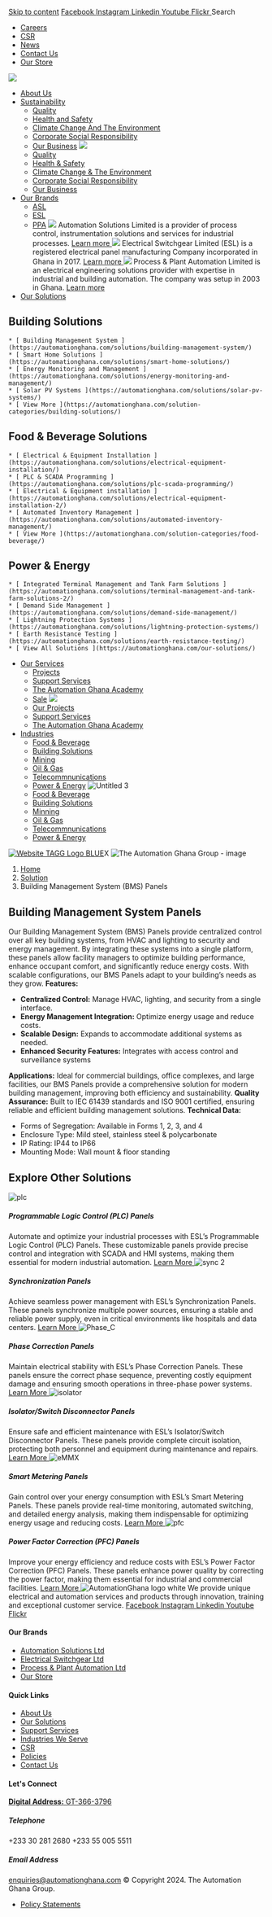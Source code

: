[Skip to content](https://automationghana.com/solutions/building-management-system-panels/#content)
[ Facebook ](https://www.facebook.com/automationgh/) [ Instagram ](https://www.instagram.com/automationgh/) [ Linkedin ](https://www.linkedin.com/company/the-automation-ghana-limited/) [ Youtube ](https://www.youtube.com/channel/UCurrRDUSm5oIW39VXjn1u0w) [ Flickr ](https://www.flickr.com/photos/181794037@N07/)
Search
  * [ Careers ](https://automationghana.com/tagg-career-opportunities/)
  * [ CSR ](https://automationghana.com/www-automationghana-com-impact-our-community/)
  * [ News ](https://automationghana.com/news/)
  * [ Contact Us ](http://automationghana.com/contact-us/)
  * [ Our Store ](https://store.automationghana.com/)


[ ![](https://automationghana.com/wp-content/uploads/2023/07/tag_logo.png) ](https://automationghana.com)
  * [About Us](https://automationghana.com/new-home-2/)
  * [Sustainability](https://automationghana.com/sustainability/)
    * [Quality](https://automationghana.com/quality/)
    * [Health and Safety](https://automationghana.com/health-and-safety/)
    * [Climate Change And The Environment](https://automationghana.com/climate-change/)
    * [Corporate Social Responsibility](https://automationghana.com/corporate-social-responsibility/)
    * [Our Business](https://automationghana.com/our-business/)
![](https://automationghana.com/wp-content/uploads/2023/09/Sustainability-page.jpg)
    * [ Quality ](https://automationghana.com/quality/)
    * [ Health & Safety ](https://automationghana.com/health-and-safety/)
    * [ Climate Change & The Environment ](https://automationghana.com/climate-change/)
    * [ Corporate Social Responsibility ](https://automationghana.com/corporate-social-responsibility/)
    * [ Our Business ](https://automationghana.com/our-business/)
  * [Our Brands](https://automationghana.com/solutions/building-management-system-panels/)
    * [ASL](https://automationghana.com/asl/)
    * [ESL](https://automationghana.com/esl/)
    * [PPA](https://automationghana.com/ppa/)
![](https://automationghana.com/wp-content/uploads/2023/07/asl_solutions-1.jpeg)
Automation Solutions Limited is a provider of process control, instrumentation solutions and services for industrial processes.
[ Learn more ](http://automationghana.com/asl/)
![](https://automationghana.com/wp-content/uploads/2023/07/esl_ghana-1.jpeg)
Electrical Switchgear Limited (ESL) is a registered electrical panel manufacturing Company incorporated in Ghana in 2017. 
[ Learn more ](http://automationghana.com/esl/)
![](https://automationghana.com/wp-content/uploads/2023/07/ppa_ghana-1.jpeg)
Process & Plant Automation Limited is an electrical engineering solutions provider with expertise in industrial and building automation. The company was setup in 2003 in Ghana.
[ Learn more ](http://automationghana.com/ppa/)
  * [Our Solutions](https://automationghana.com/solutions/building-management-system-panels/)
## Building Solutions
    * [ Building Management System ](https://automationghana.com/solutions/building-management-system/)
    * [ Smart Home Solutions ](https://automationghana.com/solutions/smart-home-solutions/)
    * [ Energy Monitoring and Management ](https://automationghana.com/solutions/energy-monitoring-and-management/)
    * [ Solar PV Systems ](https://automationghana.com/solutions/solar-pv-systems/)
    * [ View More ](https://automationghana.com/solution-categories/building-solutions/)
## Food & Beverage Solutions
    * [ Electrical & Equipment Installation ](https://automationghana.com/solutions/electrical-equipment-installation/)
    * [ PLC & SCADA Programming ](https://automationghana.com/solutions/plc-scada-programming/)
    * [ Electrical & Equipment installation ](https://automationghana.com/solutions/electrical-equipment-installation-2/)
    * [ Automated Inventory Management ](https://automationghana.com/solutions/automated-inventory-management/)
    * [ View More ](https://automationghana.com/solution-categories/food-beverage/)
## Power & Energy
    * [ Integrated Terminal Management and Tank Farm Solutions ](https://automationghana.com/solutions/terminal-management-and-tank-farm-solutions-2/)
    * [ Demand Side Management ](https://automationghana.com/solutions/demand-side-management/)
    * [ Lightning Protection Systems ](https://automationghana.com/solutions/lightning-protection-systems/)
    * [ Earth Resistance Testing ](https://automationghana.com/solutions/earth-resistance-testing/)
    * [ View All Solutions ](https://automationghana.com/our-solutions/)
  * [Our Services](https://automationghana.com/solutions/building-management-system-panels/)
    * [Projects](https://automationghana.com/projects-portfolio/)
    * [Support Services](https://automationghana.com/support-services/)
    * [The Automation Ghana Academy](https://automationghana.com/training-old/)
    * [Sale](https://automationghana.com/solutions/building-management-system-panels/)
![](https://automationghana.com/wp-content/uploads/2024/03/Cables-and-Cable-management.png)
    * [ Our Projects ](https://automationghana.com/projects/)
    * [ Support Services ](https://automationghana.com/support/)
    * [ The Automation Ghana Academy ](https://automationghana.com/training/)
  * [Industries](https://automationghana.com/solutions/building-management-system-panels/)
    * [Food & Beverage](https://automationghana.com/solution-categories/food-beverage/)
    * [Building Solutions](https://automationghana.com/solution-categories/building-solutions/)
    * [Mining](https://automationghana.com/solution-categories/mining/)
    * [Oil & Gas](https://automationghana.com/solution-categories/oil-gas/)
    * [Telecommnunications](https://automationghana.com/solution-categories/telecommnunications/)
    * [Power & Energy](https://automationghana.com/solution-categories/power-energy/)
![Untitled 3](https://automationghana.com/wp-content/uploads/2023/09/Untitled-3.jpg)
    * [ Food & Beverage ](https://automationghana.com/solution-categories/food-beverage/)
    * [ Building Solutions ](https://automationghana.com/solution-categories/building-solutions/)
    * [ Minning ](https://automationghana.com/solution-categories/mining/)
    * [ Oil & Gas ](https://automationghana.com/solution-categories/oil-gas/)
    * [ Telecommnunications ](https://automationghana.com/solution-categories/telecommnunications/)
    * [ Power & Energy ](https://automationghana.com/solution-categories/power-energy/)


[![Website TAGG Logo BLUE](http://tagg2.automationghana.com/wp-content/uploads/2023/07/Website-TAGG-Logo-BLUE.png)](https://automationghana.com)X
![The Automation Ghana Group - image](https://automationghana.com/wp-content/uploads/2024/09/image.jpg)
  1. [Home](https://automationghana.com)
  2. [Solution](https://automationghana.com/solutions/)
  3. Building Management System (BMS) Panels


## Building Management System Panels
Our Building Management System (BMS) Panels provide centralized control over all key building systems, from HVAC and lighting to security and energy management. By integrating these systems into a single platform, these panels allow facility managers to optimize building performance, enhance occupant comfort, and significantly reduce energy costs. With scalable configurations, our BMS Panels adapt to your building’s needs as they grow.
**Features:**
  * **Centralized Control:** Manage HVAC, lighting, and security from a single interface.
  * **Energy Management Integration:** Optimize energy usage and reduce costs.
  * **Scalable Design:** Expands to accommodate additional systems as needed.
  * **Enhanced Security Features:** Integrates with access control and surveillance systems


**Applications:** Ideal for commercial buildings, office complexes, and large facilities, our BMS Panels provide a comprehensive solution for modern building management, improving both efficiency and sustainability.
**Quality Assurance:** Built to IEC 61439 standards and ISO 9001 certified, ensuring reliable and efficient building management solutions.
**Technical Data:**
  * Forms of Segregation: Available in Forms 1, 2, 3, and 4
  * Enclosure Type: Mild steel, stainless steel & polycarbonate
  * IP Rating: IP44 to IP66
  * Mounting Mode: Wall mount & floor standing


## Explore Other Solutions
![plc](https://automationghana.com/wp-content/uploads/2024/09/plc-3.jpg)
##### Programmable Logic Control (PLC) Panels
Automate and optimize your industrial processes with ESL’s Programmable Logic Control (PLC) Panels. These customizable panels provide precise control and integration with SCADA and HMI systems, making them essential for modern industrial automation.
[ Learn More ](https://automationghana.com/solutions/programmable-logic-control-panels/)
![sync 2](https://automationghana.com/wp-content/uploads/2024/09/sync-2.jpg)
##### Synchronization Panels
Achieve seamless power management with ESL’s Synchronization Panels. These panels synchronize multiple power sources, ensuring a stable and reliable power supply, even in critical environments like hospitals and data centers.
[ Learn More ](https://automationghana.com/solutions/synchronization-panels/)
![Phase_C](https://automationghana.com/wp-content/uploads/2024/09/Phase_C.png)
##### Phase Correction Panels
Maintain electrical stability with ESL’s Phase Correction Panels. These panels ensure the correct phase sequence, preventing costly equipment damage and ensuring smooth operations in three-phase power systems.
[ Learn More ](https://automationghana.com/solutions/phase-correction-panels/)
![isolator](https://automationghana.com/wp-content/uploads/2024/09/isolator.jpg)
##### Isolator/Switch Disconnector Panels
Ensure safe and efficient maintenance with ESL’s Isolator/Switch Disconnector Panels. These panels provide complete circuit isolation, protecting both personnel and equipment during maintenance and repairs.
[ Learn More ](https://automationghana.com/solutions/isolator-panels/)
![eMMX](https://automationghana.com/wp-content/uploads/2024/09/eMMX-3.jpg)
##### Smart Metering Panels
Gain control over your energy consumption with ESL’s Smart Metering Panels. These panels provide real-time monitoring, automated switching, and detailed energy analysis, making them indispensable for optimizing energy usage and reducing costs.
[ Learn More ](https://automationghana.com/solutions/smart-metering-panels-emmx/)
![pfc](https://automationghana.com/wp-content/uploads/2024/09/pfc-1.jpg)
##### Power Factor Correction (PFC) Panels
Improve your energy efficiency and reduce costs with ESL’s Power Factor Correction (PFC) Panels. These panels enhance power quality by correcting the power factor, making them essential for industrial and commercial facilities.
[ Learn More ](https://automationghana.com/solutions/power-factor-correction-pfc-panels/)
![AutomationGhana logo white](https://automationghana.com/wp-content/uploads/2023/07/AutomationGhana_logo_white.png)
We provide unique electrical and automation services and products through innovation, training and exceptional customer service.
[ Facebook ](https://www.facebook.com/automationgh/) [ Instagram ](https://www.instagram.com/automationgh/) [ Linkedin ](https://www.linkedin.com/company/the-automation-ghana-limited/) [ Youtube ](https://www.youtube.com/channel/UCurrRDUSm5oIW39VXjn1u0w) [ Flickr ](https://www.flickr.com/photos/181794037@N07/)
#### Our Brands
  * [ Automation Solutions Ltd ](https://automationghana.com/asl/)
  * [ Electrical Switchgear Ltd ](https://automationghana.com/esl/)
  * [ Process & Plant Automation Ltd ](https://automationghana.com/ppa/)
  * [ Our Store ](https://store.automationghana.com)


#### Quick Links
  * [ About Us ](https://automationghana.com/new-home-2/)
  * [ Our Solutions ](https://automationghana.com/our-solutions/)
  * [ Support Services ](https://automationghana.com/support/)
  * [ Industries We Serve ](https://automationghana.com/industries-we-serve/)
  * [ CSR ](https://automationghana.com/www-automationghana-com-impact-our-community/)
  * [ Policies ](https://automationghana.com/policies/)
  * [ Contact Us ](http://automationghana.com/contact-us/)


#### Let's Connect
[**Digital Address:** GT-366-3796](https://ghanapostgps.com/mapview.html)
#####  Telephone 
+233 30 281 2680 ‭+233 55 005 5511‬ 
#####  Email Address 
enquiries@automationghana.com 
© Copyright 2024. The Automation Ghana Group.
  * [ Policy Statements ](https://automationghana.com/policies/)


